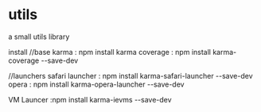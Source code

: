utils
=====

a small utils library 


install
//base
karma						: npm install karma
coverage        : npm install karma-coverage --save-dev

//launchers
safari launcher	: npm install karma-safari-launcher --save-dev
opera						: npm install karma-opera-launcher --save-dev

VM Launcer			:npm install karma-ievms --save-dev